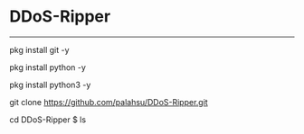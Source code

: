<h1>DDoS-Ripper</h1>
<hr>
pkg install git -y

pkg install python -y

pkg install python3 -y

git clone https://github.com/palahsu/DDoS-Ripper.git

cd DDoS-Ripper $ ls
